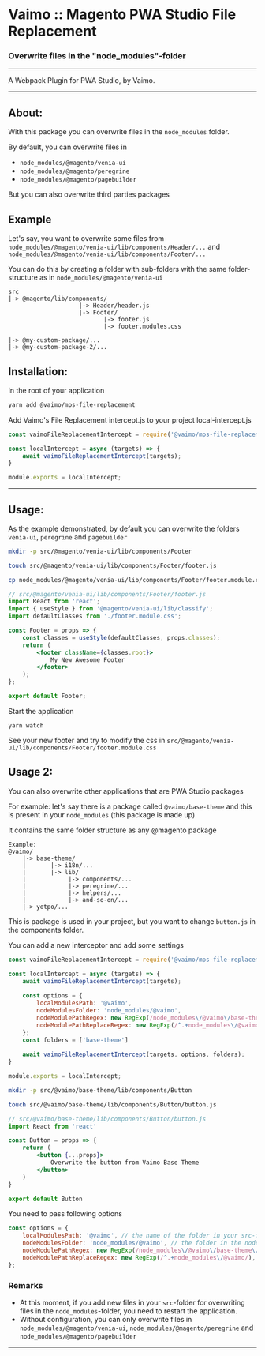 # Vaimo :: Magento PWA Studio File Replacement
### Overwrite files in the "node_modules"-folder

---

A Webpack Plugin for PWA Studio, by Vaimo.

---
## About:
With this package you can overwrite files in the `node_modules` folder.

By default, you can overwrite files in 
* `node_modules/@magento/venia-ui`
* `node_modules/@magento/peregrine`
* `node_modules/@magento/pagebuilder`

But you can also overwrite third parties packages

## Example
Let's say, you want to overwrite some files from `node_modules/@magento/venia-ui/lib/components/Header/...` and `node_modules/@magento/venia-ui/lib/components/Footer/...`

You can do this by creating a folder with sub-folders with the same folder-structure as in `node_modules/@magento/venia-ui`
```
src 
|-> @magento/lib/components/
                    |-> Header/header.js
                    |-> Footer/
                           |-> footer.js
                           |-> footer.modules.css
                           
|-> @my-custom-package/...
|-> @my-custom-package-2/...
```


## Installation:
In the root of your application
```bash
yarn add @vaimo/mps-file-replacement
```

Add Vaimo's File Replacement intercept.js to your project local-intercept.js
```js
const vaimoFileReplacementIntercept = require('@vaimo/mps-file-replacement/targets/extend-intercept');

const localIntercept = async (targets) => {
    await vaimoFileReplacementIntercept(targets);
}

module.exports = localIntercept;
```

---

## Usage:
As the example demonstrated, by default you can overwrite the folders `venia-ui`, `peregrine` and `pagebuilder`
```bash
mkdir -p src/@magento/venia-ui/lib/components/Footer
```
```bash
touch src/@magento/venia-ui/lib/components/Footer/footer.js
```
```bash
cp node_modules/@magento/venia-ui/lib/components/Footer/footer.module.css src/@magento/venia-ui/lib/components/Footer/footer.module.css
```

```jsx
// src/@magento/venia-ui/lib/components/Footer/footer.js
import React from 'react';
import { useStyle } from '@magento/venia-ui/lib/classify';
import defaultClasses from './footer.module.css';

const Footer = props => {
    const classes = useStyle(defaultClasses, props.classes);
    return (
        <footer className={classes.root}>
            My New Awesome Footer
        </footer>
    );
};

export default Footer;
```

Start the application
```
yarn watch
```

See your new footer and try to modify the css in `src/@magento/venia-ui/lib/components/Footer/footer.module.css`

## Usage 2:
You can also overwrite other applications that are PWA Studio packages

For example: let's say there is a package called `@vaimo/base-theme` and this is present in your `node_modules` (this package is made up)

It contains the same folder structure as any @magento package
```
Example: 
@vaimo/
    |-> base-theme/
    |       |-> i18n/... 
    |       |-> lib/
    |            |-> components/...
    |            |-> peregrine/...
    |            |-> helpers/...
    |            |-> and-so-on/...
    |-> yotpo/...       
```

This is package is used in your project, but you want to change `button.js` in the components folder.

You can add a new interceptor and add some settings

```js
const vaimoFileReplacementIntercept = require('@vaimo/mps-file-replacement/targets/extend-intercept');

const localIntercept = async (targets) => {
    await vaimoFileReplacementIntercept(targets);
    
    const options = {
        localModulesPath: '@vaimo',
        nodeModulesFolder: 'node_modules/@vaimo',
        nodeModulePathRegex: new RegExp(/node_modules\/@vaimo\/base-theme\/(.*)/),
        nodeModulePathReplaceRegex: new RegExp(/^.+node_modules\/@vaimo/),
    };
    const folders = ['base-theme']
    
    await vaimoFileReplacementIntercept(targets, options, folders);
}

module.exports = localIntercept;
```

```bash
mkdir -p src/@vaimo/base-theme/lib/components/Button
```
```bash
touch src/@vaimo/base-theme/lib/components/Button/button.js
```

```jsx
// src/@vaimo/base-theme/lib/components/Button/button.js
import React from 'react'

const Button = props => {
    return (
        <button {...props}>
            Overwrite the button from Vaimo Base Theme
        </button>
    )
}

export default Button
```

You need to pass following options
```js
const options = {
    localModulesPath: '@vaimo', // the name of the folder in your src-folder (keep the same name, it's easier) 
    nodeModulesFolder: 'node_modules/@vaimo', // the folder in the node_modules
    nodeModulePathRegex: new RegExp(/node_modules\/@vaimo\/base-theme\/(.*)/), // with this regex, it will reduce the amount of searches and matching webpack needs to do to overwrite the files
    nodeModulePathReplaceRegex: new RegExp(/^.+node_modules\/@vaimo/), // with this regex, it will remove all text before the node_modules/@vaimo because the webpack-loaders are adding reference strings to it
};
```

### Remarks
* At this moment, if you add new files in your `src`-folder for overwriting files in the `node_modules`-folder, you need to restart the application.
* Without configuration, you can only overwrite files in `node_modules/@magento/venia-ui`, `node_modules/@magento/peregrine` and `node_modules/@magento/pagebuilder`
---
